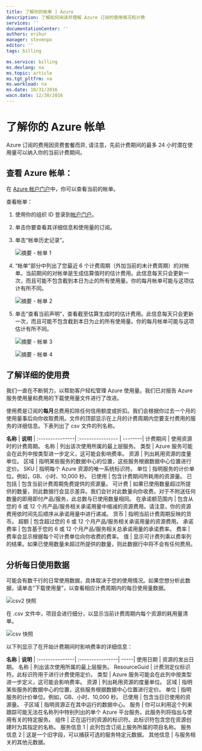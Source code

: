 ```yaml
---
title: 了解你的帐单 | Azure
description: 了解如何阅读并理解 Azure 订阅的使用情况和计费
services: ''
documentationCenter: ''
authors: erihur
manager: stevenpo
editor: ''
tags: billing

ms.service: billing
ms.devlang: na
ms.topic: article
ms.tgt_pltfrm: na
ms.workload: na
ms.date: 10/31/2016
wacn.date: 12/30/2016
---
```


# 了解你的 Azure 帐单

Azure 订阅的费用因资费套餐而异, 请注意，先前计费期间的最多 24 小时潜在使用量可以纳入你的当前计费期间。

## 查看 Azure 帐单：

在 [Azure 帐户门户](https://account.windowsazure.cn/subscriptions)中，你可以查看当前的帐单。

查看帐单：

1. 使用你的组织 ID 登录到[帐户门户](https://account.windowsazure.cn/subscriptions)。

2. 单击你要查看其详细信息和使用量的订阅。

3. 单击“帐单历史记录”。

    ![摘要 - 帐单 1](./media/billing-understand-your-bill/ContentViewaBillforMA1.png)

4. “帐单”部分中列出了您最近 6 个计费周期（外加当前的未计费周期）的对帐单。当前期间的对帐单是生成估算值时的估计费用。此信息每天只会更新一次，而且可能不包含截到本日为止的所有使用量。你的每月帐单可能与这项估计有所不同。

    ![摘要 - 帐单 2](./media/billing-understand-your-bill/ContentViewaBillforMA2.png)

5. 单击“查看当前声明”，查看截至估算生成时的估计费用。此信息每天只会更新一次，而且可能不包含截到本日为止的所有使用量。你的每月帐单可能与这项估计有所不同。

    ![摘要 - 帐单 3](./media/billing-understand-your-bill/ContentViewaBillforMA3.png)

    ![摘要 - 帐单 4](./media/billing-understand-your-bill/ContentViewaBillforMA4.png)

## 了解详细的使用费

我们一直在不断努力，以帮助客户轻松管理 Azure 使用量。我们已对报告 Azure 服务使用量和费用的下载使用量文件进行了改进。

使用费是订阅的**每月**总费用扣除任何信用额度或折扣。我们会根据你过去一个月的使用量事后向你收取费用。文件的顶部显示在上月的计费周期内您要支付费用的服务的详细信息。下表列出了 csv 文件的列名称。

**名称** | **说明** |
:---------------| :---------------- | --------|
计费期间 | 使用资源时的计费周期。
名称 | 列出该次使用所属的最上层服务。
类型 | Azure 服务可能会在此列中按类型进一步定义，这可能会影响费率。
资源 | 列出耗用资源的度量单位。
区域 | 指明某些服务的数据中心的位置，这些服务根据数据中心位置进行定价。
SKU | 指明每个 Azure 资源的唯一系统标识符。
单位 | 指明服务的计价单位。例如，GB、小时、10,000 秒。
已使用 | 包含计费期间所耗用的资源量。
已包括 | 包含当前计费周期免费提供的资源量。
可计费 | 如果已使用数量超过所提供的数量，则此数据行会显示差异。我们会针对此数量向你收费。对于不附送任何数量的即用即付产品/服务，此总数与已使用数量相同。
在承诺额范围内 | 包含从您的 6 或 12 个月产品/服务相关承诺用量中缩减的资源费用。请注意，你的资源费用依时间先后顺序从承诺用量中进行递减。
货币 | 指明当前计费周期反映的货币。
超额 | 包含超过您的 6 或 12 个月产品/服务相关承诺用量的资源费用。
承诺费率 | 包含基于您的 6 或 12 个月产品/服务相关总承诺用量的承诺费率。
费率 | 费率会显示根据每个可计费单位向你收费的费率。
值 | 显示可计费列乘以费率列的结果。如果已使用数量未超过所提供的数量，则此数据行中将不会有任何费用。

## 分析每日使用数据
可能会有数千行的日常使用数据，具体取决于您的使用情况。如果您想分析此数据，请单击“下载使用量”，以查看相应计费周期内的每日使用量数据。

![csv2 快照](./media/billing-understand-your-bill/csv2screenshot.png)

在 .csv 文件中，项目会进行细分，以显示当前计费周期内每个资源的耗用量清单。

![csv 快照](./media/billing-understand-your-bill/csvsnapshotportal.png)

以下列显示了在开始计费期间时影响费率的详细信息：

**名称** | **说明** |
:---------------| :----------------| -----|
使用日期 | 资源的发出日期。
名称 | 列出该次使用所属的最上层服务。
ResourceGuid | 计费测定仪标识符。此标识符用于进行计费使用定价。
类型 | Azure 服务可能会在此列中按类型进一步定义，这可能会影响费率。
资源 | 列出耗用资源的度量单位。
区域 | 指明某些服务的数据中心的位置，这些服务根据数据中心位置进行定价。
单位 | 指明服务的计价单位。例如，GB、小时、10,000 秒。
已使用 | 包含当日已使用的资源量。
子区域 | 指明资源正在其中运行的数据中心。
服务 | 你可以利用这个列来跟踪可能无法在名称列中特别列出的单个 Azure 平台服务。此服务列将指出与使用有关的特定服务。
组件 | 正在运行的资源的标识符。此标识符包含您在资源创建时为其指定的名称。
服务信息 1 | 此列包含订阅上服务所属的项目名称。
服务信息 2 | 这是一个旧字段，可以捕获可选的服务特定元数据。
其他信息 | 与服务相关的其他元数据。

<!--Image references-->

<!---HONumber=Mooncake_1017_2016-->